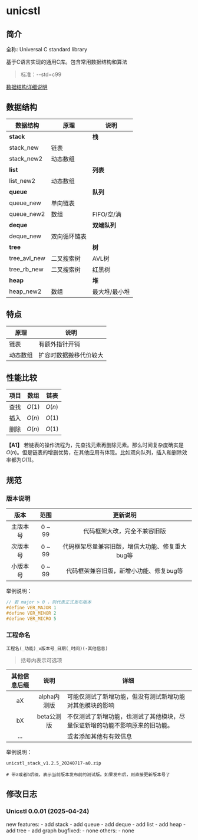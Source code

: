 # unicstl

## 简介
全称: Universal C standard library

基于C语言实现的通用C库。包含常用数据结构和算法

> 标准：--std=c99

[数据结构详细说明](https://blog.wenjianfeng.top)

## 数据结构
|数据结构 | 原理 |说明 |
|---|---|---|
| **stack**   | | **栈** |
| stack_new  | 链表 | |
| stack_new2 | 动态数组 | |
| **list**   | | **列表**
| list_new2  | 动态数组 | |
| **queue**   | | **队列**
| queue_new  | 单向链表 | |
| queue_new2 | 数组 | FIFO/空/满 |
| **deque**   | |**双端队列** |
| deque_new  | 双向循环链表 | |
| **tree**    | |**树** |
| tree_avl_new | 二叉搜索树 | AVL树 |
| tree_rb_new  | 二叉搜索树 | 红黑树 |
| **heap**    | |**堆** |
| heap_new2   | 数组 | 最大堆/最小堆 |

## 特点
| 原理 | 说明 |
| --- | --- |
| 链表 | 有额外指针开销 |
| 动态数组 | 扩容时数据搬移代价较大 |


## 性能比较
|项目| 数组| 链表|
|---|---|---|
|查找| $O(1)$ | $O(n)$ |
|插入| $O(n)$ | $O(1)$ |
|删除| $O(n)$ | $O(1)$ |

**【A1】** 若链表的操作流程为，先查找元素再删除元素。那么时间复杂度确实是$O(n)$。但是链表的增删优势，在其他应用有体现。比如双向队列，插入和删除效率都为$O(1)$。


## 规范
### 版本说明

| 版本 | 范围 | 更新说明 |
|:----:|:----:|:----:|
| 主版本号 | 0 ~ 99 | 代码框架大改，完全不兼容旧版 |
| 次版本号 | 0 ~ 99 | 代码框架尽量兼容旧版，增信大功能、修复重大bug等 |
| 小版本号 | 0 ~ 99 | 代码框架兼容旧版，新增小功能、修复bug等 |

举例说明：
```c
// 若 major > 0 ，则代表正式发布版本
#define VER_MAJOR 1
#define VER_MINOR 2
#define VER_MICRO 5
```

### 工程命名
`工程名(_功能)_v版本号_日期(_时间)(-其他信息)`
> 括号内表示可选项

| 其他信息后缀 | 说明 | 详细 
|:----:|:----:|----
| aX | alpha内测版 | 可能仅测试了新增功能，但没有测试新增功能对其他模块的影响
| bX | beta公测版 | 不仅测试了新增功能，也测试了其他模块，尽量保证新增的功能不影响原来的旧功能。
| ... |  | 或者添加其他有有效信息

举例说明：
```shell
unicstl_stack_v1.2.5_20240717-a0.zip

# 带a或者b后缀，表示当前版本发布前的测试版。如果发布后，则直接更新版本号了
```

## 修改日志

### Unicstl 0.0.01 (2025-04-24)
new features:
    - add stack
    - add queue
    - add deque
    - add list
    - add heap
    - add tree
    - add graph
bugfixed: 
    - none
others:
    - none

